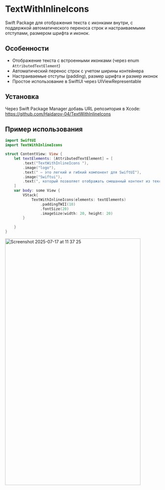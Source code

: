 # TextWithInlineIcons

Swift Package для отображения текста с иконками внутри, с поддержкой автоматического переноса строк и настраиваемыми отступами, размером шрифта и иконок.

## Особенности

- Отображение текста с встроенными иконками (через enum `AttributedTextElement`)
- Автоматический перенос строк с учетом ширины контейнера
- Настраиваемые отступы (padding), размер шрифта и размер иконок
- Простое использование в SwiftUI через UIViewRepresentable

## Установка

Через Swift Package Manager добавь URL репозитория в Xcode:
https://github.com/Haidarov-04/TextWithInlineIcons


## Пример использования

```swift
import SwiftUI
import TextWithInlineIcons

struct ContentView: View {
    let textElements: [AttributedTextElement] = [
        .text("TextWithInlineIcons "),
        .image("logo"),
        .text(" — это легкий и гибкий компонент для SwiftUI"),
        .image("Swiftui"),
        .text(", который позволяет отображать смешанный контент из текста и иконок, при этом автоматически управляя переносом строк и выравниванием. Такой подход делает интерфейс вашего приложения более выразительным и информативным."),
    ]
    var body: some View {
        VStack{
            TextWithInlineIcons(elements: textElements)
                .paddingTWII(10)
                .fontSize(20)
                .imageSize(width: 20, height: 20)
        }
        
    }
}

```
<img width="441" height="803" alt="Screenshot 2025-07-17 at 11 37 25" src="https://github.com/user-attachments/assets/266b4f36-5618-41ab-b73d-3ada48460ff5" />

